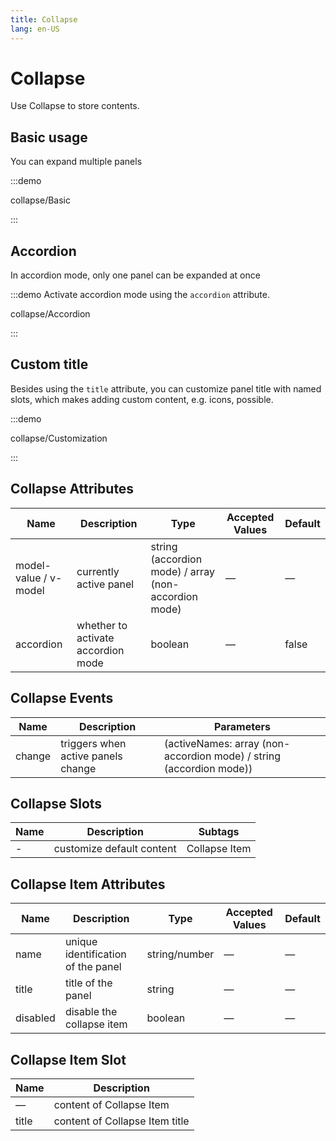 ```yaml
---
title: Collapse
lang: en-US
---
```


# Collapse

Use Collapse to store contents.

## Basic usage

You can expand multiple panels

:::demo

collapse/Basic

:::

## Accordion

In accordion mode, only one panel can be expanded at once

:::demo Activate accordion mode using the `accordion` attribute.

collapse/Accordion

:::

## Custom title

Besides using the `title` attribute, you can customize panel title with named slots, which makes adding custom content, e.g. icons, possible.

:::demo

collapse/Customization

:::

## Collapse Attributes

| Name                  | Description                        | Type                                                 | Accepted Values | Default |
| --------------------- | ---------------------------------- | ---------------------------------------------------- | --------------- | ------- |
| model-value / v-model | currently active panel             | string (accordion mode) / array (non-accordion mode) | —               | —       |
| accordion             | whether to activate accordion mode | boolean                                              | —               | false   |

## Collapse Events

| Name   | Description                        | Parameters                                                          |
| ------ | ---------------------------------- | ------------------------------------------------------------------- |
| change | triggers when active panels change | (activeNames: array (non-accordion mode) / string (accordion mode)) |

## Collapse Slots

| Name | Description               | Subtags       |
| ---- | ------------------------- | ------------- |
| -    | customize default content | Collapse Item |

## Collapse Item Attributes

| Name     | Description                        | Type          | Accepted Values | Default |
| -------- | ---------------------------------- | ------------- | --------------- | ------- |
| name     | unique identification of the panel | string/number | —               | —       |
| title    | title of the panel                 | string        | —               | —       |
| disabled | disable the collapse item          | boolean       | —               | —       |

## Collapse Item Slot

| Name  | Description                    |
| ----- | ------------------------------ |
| —     | content of Collapse Item       |
| title | content of Collapse Item title |
